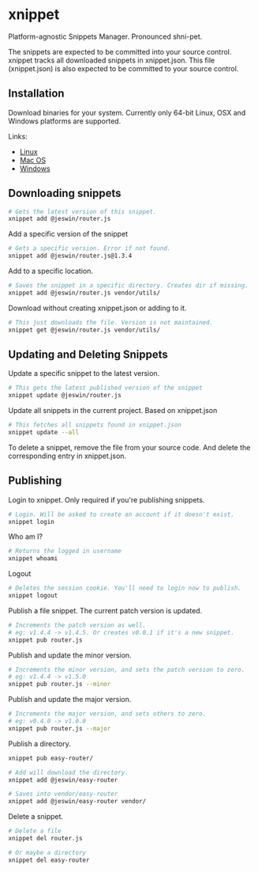 # xnippet

Platform-agnostic Snippets Manager. Pronounced shni-pet.

The snippets are expected to be committed into your source control. xnippet tracks all downloaded snippets in xnippet.json. This file (xnippet.json) is also expected to be committed to your source control.

## Installation

Download binaries for your system. Currently only 64-bit Linux, OSX and Windows platforms are supported. 

Links:
- [Linux](https://xnippet.com/download/linux)
- [Mac OS](https://xnippet.com/download/osx)
- [Windows](https://xnippet.com/download/windows)

## Downloading snippets

```sh
# Gets the latest version of this snippet.
xnippet add @jeswin/router.js
```

Add a specific version of the snippet

```sh
# Gets a specific version. Error if not found.
xnippet add @jeswin/router.js@1.3.4
```

Add to a specific location.

```sh
# Saves the snippet in a specific directory. Creates dir if missing.
xnippet add @jeswin/router.js vendor/utils/
```

Download without creating xnippet.json or adding to it.

```sh
# This just downloads the file. Version is not maintained.
xnippet get @jeswin/router.js vendor/utils/
```

## Updating and Deleting Snippets

Update a specific snippet to the latest version.

```sh
# This gets the latest published version of the snippet
xnippet update @jeswin/router.js
```

Update all snippets in the current project. Based on xnippet.json

```sh
# This fetches all snippets found in xnippet.json
xnippet update --all
```

To delete a snippet, remove the file from your source code.
And delete the corresponding entry in xnippet.json.

## Publishing

Login to xnippet. Only required if you're publishing snippets.

```sh
# Login. Will be asked to create an account if it doesn't exist.
xnippet login
```

Who am I?

```sh
# Returns the logged in username
xnippet whoami
```

Logout

```sh
# Deletes the session cookie. You'll need to login now to publish.
xnippet logout
```

Publish a file snippet. The current patch version is updated.

```sh
# Increments the patch version as well.
# eg: v1.4.4 -> v1.4.5. Or creates v0.0.1 if it's a new snippet.
xnippet pub router.js
```

Publish and update the minor version.

```sh
# Increments the minor version, and sets the patch version to zero.
# eg: v1.4.4 -> v1.5.0
xnippet pub router.js --minor
```

Publish and update the major version.

```sh
# Increments the major version, and sets others to zero.
# eg: v0.4.0 -> v1.0.0
xnippet pub router.js --major
```

Publish a directory. 

```sh
xnippet pub easy-router/

# Add will download the directory.
xnippet add @jeswin/easy-router

# Saves into vendor/easy-router
xnippet add @jeswin/easy-router vendor/
```

Delete a snippet.

```sh
# Delete a file
xnippet del router.js

# Or maybe a directory
xnippet del easy-router
```